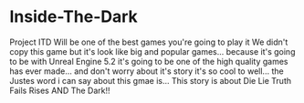 # Inside-The-Dark
Project ITD Will be one of the best games you're going to play it
We didn't copy this game but it's look like big and popular games...
because it's going to be with Unreal Engine 5.2 it's going to be one of the high quality games has ever made...
and don't worry about it's story it's so cool to well... the Justes word i can say about this gmae is...
This story is about
Die
Lie
Truth
Fails
Rises
AND
The Dark!!

